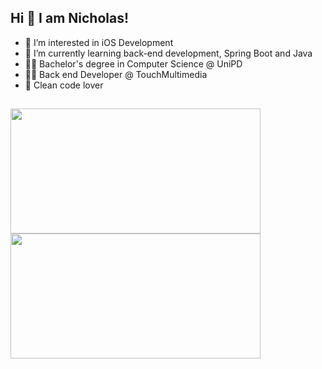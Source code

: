 ## Hi 👋 I am Nicholas! 

- 👀 I’m interested in iOS Development
- 🌱 I’m currently learning back-end development, Spring Boot and Java
- 👨‍🎓 Bachelor's degree in Computer Science @ UniPD
- 👨‍💻 Back end Developer @ TouchMultimedia
- 🐉 Clean code lover
##
<p>
  <img src="https://github-readme-stats.vercel.app/api?username=NicholasPilotto&show_icons=true&theme=darcula" width=400 height=200 />
  <!-- <img src="https://github-readme-streak-stats.herokuapp.com?user=NicholasPilotto&theme=darcula&hide_border=false" width=400 height=200 /> -->
  <img src="https://github-readme-stats.vercel.app/api/top-langs?username=NicholasPilotto&layout=compact&theme=darcula" width=400 height=200 />
</p>
